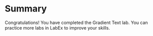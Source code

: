 # Summary

Congratulations! You have completed the Gradient Text lab. You can practice more labs in LabEx to improve your skills.
